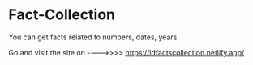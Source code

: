 # Fact-Collection
You can get facts related to numbers, dates, years.

Go and visit the site on ---->>>> https://ldfactscollection.netlify.app/
